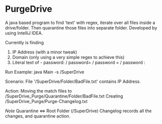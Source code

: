 # PurgeDrive

A java based program to find 'text' with regex, iterate over all files inside a drive/folder.
Then quarantine those files into separate folder.
Developed by using IntelliJ IDEA.

Currently is finding
1. IP Address (with a minor tweak)
2. Domain (only using a very simple regex to achieve this)
3. Literal text of - password: / password= / password = / password :

Run Example:
java Main -s /SuperDrive

Scenario:
File '/SuperDrive/Folder/BadFile.txt' contains IP Address.

Action:
Moving the match files to /SuperDrive_Purge/Quarantine/Folder/BadFile.txt
Creating /SuperDrive_Purge/Purge-Changelog.txt

*Note*
Quarantine <=> Root Folder (/SuperDrive)
Changelog records all the changes, and quarantine action.

